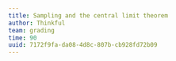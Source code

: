 ```yaml
---
title: Sampling and the central limit theorem
author: Thinkful
team: grading
time: 90
uuid: 7172f9fa-da08-4d8c-807b-cb928fd72b09
---
```


<jupyter height="1000" notebook-name="sampling_and_the_central_limit_theorem" course-code="DSBC" />